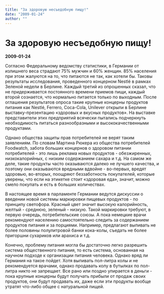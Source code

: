 ```yaml
---
title: "За здоровую несъедобную пищу!"
date: "2009-01-24"
author: ""
---
```


# За здоровую несъедобную пищу!

**2009-01-24** 

Согласно Федеральному ведомству статистики, в Германии от излишнего веса страдают 75% мужчин и 60% женщин. 85% населения при этом жалуются на то, что питаются не так, как хотели бы. Таковы результаты исследования, проведенного концерном Nestlé в рамках Зеленой недели в Берлине. Каждый третий из опрошенных сказал, что не придерживается постоянного времени приемов пищи, каждый второй сознается, что нормально питается только по выходным. После оглашения результатов опроса такие крупные концерны продуктов питания как Nestlé, Ferrero, Coca-Cola, Unilever открыли в Берлине выставку-презентацию «здоровых и вкусных продуктов».  На выставке представители этих предприятий всячески пытались подчеркнуть необходимость питаться разнообразными и высококачественными продуктами.

Однако  общества защиты прав потребителей не верят таким заявлениям. По словам Мартина Рюкера из общества потребителей Foodwatch, забота больших концернов о здоровом питании потребителей - это лишь реклама новых продуктов - обезжиренных, низкокалорийных, с низким содержанием сахара и т.д. На самом же деле, такие продукты часто оказываются далеко не лучшего качества, и поэтому они оказываются вредными вдвойне - во-первых, вредят здоровью, во-вторых, поощряют беззаботность покупателей, которые уверены, что если на этикетке стоит «здоровая еда», значит, можно смело покупать и есть в больших количествах.

В настоящее время в парламенте Германии ведутся дискуссии о введении новой системы маркировки пищевых продуктов - по принципу светофора. Красный цвет значит высокую калорийность, желтый - среднюю, зеленый - низкую. Такой маркировки требуют, в первую очередь, потребительские союзы. А пока немецкие врачи рекомендуют населению самостоятельно следить за содержанием продуктов питания и за порциями. Например, предлагают выпивать не более половины полулитровой банки кока-колы, съедать не более пригоршни сухариков или арахиса и т.д.

Конечно, проблему питания могла бы достаточно легко разрешить система общественного питания, то есть система, основанная на научном подходе к организации питания человека. Однако вряд ли Германия на такое пойдет. Хотя выпивать пол-литра колы и не рекомендуется врачами, однако продавать колу в бутылках по пол-литра никто не запрещает. Все рано или поздно упирается в деньги - пока крупные концерны будут получать прибыли от продаж своих продуктов, они будут продавать их, даже если эти продукты вообще утратят что-либо общее с натуральной пищей.